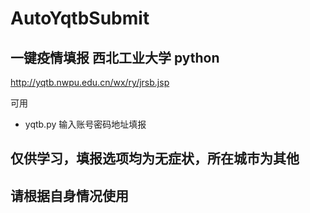 # AutoYqtbSubmit
## 一键疫情填报 西北工业大学 python
http://yqtb.nwpu.edu.cn/wx/ry/jrsb.jsp

可用

- yqtb.py 输入账号密码地址填报


## 仅供学习，填报选项均为无症状，所在城市为其他

## 请根据自身情况使用

